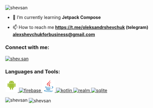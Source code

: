 <p align="left"> <img src="https://komarev.com/ghpvc/?username=shevsan&label=Profile%20views&color=0e75b6&style=flat" alt="shevsan" /> </p>

- 🌱 I’m currently learning **Jetpack Compose**

- 📫 How to reach me **https://t.me/oleksandrshevchuk (telegram) alexshevchukforbusiness@gmail.com**

<h3 align="left">Connect with me:</h3>
<p align="left">
<a href="https://instagram.com/shev.san" target="blank"><img align="center" src="https://raw.githubusercontent.com/rahuldkjain/github-profile-readme-generator/master/src/images/icons/Social/instagram.svg" alt="shev.san" height="30" width="40" /></a>
</p>

<h3 align="left">Languages and Tools:</h3>
<p align="left"> <a href="https://developer.android.com" target="_blank" rel="noreferrer"> <img src="https://raw.githubusercontent.com/devicons/devicon/master/icons/android/android-original-wordmark.svg" alt="android" width="40" height="40"/> </a> <a href="https://firebase.google.com/" target="_blank" rel="noreferrer"> <img src="https://www.vectorlogo.zone/logos/firebase/firebase-icon.svg" alt="firebase" width="40" height="40"/> </a> <a href="https://www.java.com" target="_blank" rel="noreferrer"> <img src="https://raw.githubusercontent.com/devicons/devicon/master/icons/java/java-original.svg" alt="java" width="40" height="40"/> </a> <a href="https://kotlinlang.org" target="_blank" rel="noreferrer"> <img src="https://www.vectorlogo.zone/logos/kotlinlang/kotlinlang-icon.svg" alt="kotlin" width="40" height="40"/> </a> <a href="https://realm.io/" target="_blank" rel="noreferrer"> <img src="https://raw.githubusercontent.com/bestofjs/bestofjs-webui/8665e8c267a0215f3159df28b33c365198101df5/public/logos/realm.svg" alt="realm" width="40" height="40"/> </a> <a href="https://www.sqlite.org/" target="_blank" rel="noreferrer"> <img src="https://www.vectorlogo.zone/logos/sqlite/sqlite-icon.svg" alt="sqlite" width="40" height="40"/> </a> </p>

<p><img align="left" src="https://github-readme-stats.vercel.app/api/top-langs?username=shevsan&show_icons=true&locale=en&layout=compact" alt="shevsan" /></p>

<p>&nbsp;<img align="center" src="https://github-readme-stats.vercel.app/api?username=shevsan&show_icons=true&locale=en" alt="shevsan" /></p>



